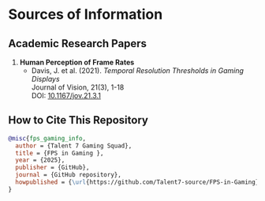 # Sources of Information

## Academic Research Papers

1. **Human Perception of Frame Rates**
   - Davis, J. et al. (2021). *Temporal Resolution Thresholds in Gaming Displays*  
     Journal of Vision, 21(3), 1-18  
     DOI: [10.1167/jov.21.3.1](https://doi.org/10.1167/jov.21.3.1)




## How to Cite This Repository

```bibtex
@misc{fps_gaming_info,
  author = {Talent 7 Gaming Squad},
  title = {FPS in Gaming },
  year = {2025},
  publisher = {GitHub},
  journal = {GitHub repository},
  howpublished = {\url{https://github.com/Talent7-source/FPS-in-Gaming}}
}
